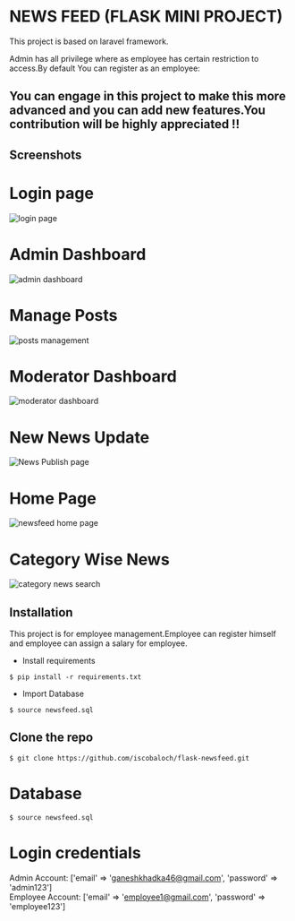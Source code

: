 # NEWS FEED (FLASK MINI PROJECT)

This project is based on laravel framework.

Admin has all privilege where as employee has certain restriction to access.By default You can register as an employee:


## You can engage in this project to make this more advanced and you can add new features.You contribution will be highly appreciated !!

## Screenshots
# Login page
![login page](https://user-images.githubusercontent.com/91981782/136432665-09c09347-bab8-469f-8ce6-c6bdd9e67771.png)

# Admin Dashboard
![admin dashboard](https://user-images.githubusercontent.com/91981782/136433204-9176ade5-150c-4462-91de-5d914775b35c.png)

# Manage Posts
![posts management](https://user-images.githubusercontent.com/91981782/136433635-a7bb29b2-c276-402e-bc43-0a0305572796.png)

# Moderator Dashboard
![moderator dashboard](https://user-images.githubusercontent.com/91981782/136433265-d10bc0f2-7b44-4042-aa12-62c545676f68.png)

# New News Update
![News Publish page](https://user-images.githubusercontent.com/91981782/136433776-722272c7-2a2f-4e6d-a1db-c91a49a92290.png)

# Home Page
![newsfeed home page](https://user-images.githubusercontent.com/91981782/136433334-5771f4d9-3cfe-4fcd-ad6e-0e9c99707c14.png)

# Category Wise News
![category news search](https://user-images.githubusercontent.com/91981782/136433484-00362422-ad53-4ffb-a8dc-c2799e8197df.png)



## Installation
This project is for employee management.Employee can register himself and employee can assign a salary for employee.

- Install requirements
```
$ pip install -r requirements.txt
```
- Import Database
```
$ source newsfeed.sql
```

## Clone the repo

```
$ git clone https://github.com/iscobaloch/flask-newsfeed.git
```

# Database

```
$ source newsfeed.sql
```

# Login credentials
Admin Account: ['email' => 'ganeshkhadka46@gmail.com', 'password' => 'admin123'] <br>
Employee Account: ['email' => 'employee1@gmail.com', 'password' => 'employee123'] 


